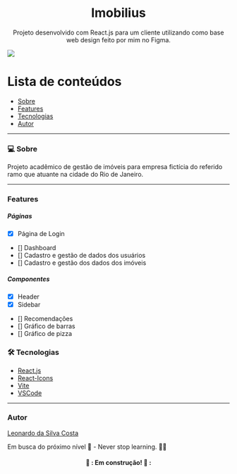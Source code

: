 <h1 align="center">Imobilius</h1>
<p align="center">Projeto desenvolvido com React.js para um cliente utilizando como base web design feito por mim no Figma.</p>
<img src="https://img.shields.io/badge/REACTJS-WORK-blue">

Lista de conteúdos
=================
<!--ts-->
   * [Sobre](#Sobre)
   * [Features](#features)
   * [Tecnologias](#tecnologias)
   * [Autor](#autor)
<!--te-->

---

### 💻 Sobre

Projeto acadêmico de gestão de imóveis para empresa fictícia do referido ramo que atuante na cidade do Rio de Janeiro.

---
### Features

<h5>Páginas</h5>

- [x] Página de Login
- [] Dashboard
- [] Cadastro e gestão de dados dos usuários
- [] Cadastro e gestão dos dados dos imóveis

<h5>Componentes</h5>

- [x] Header
- [x] Sidebar
- [] Recomendações
- [] Gráfico de barras
- [] Gráfico de pizza

### 🛠 Tecnologias

- [React.js](https://pt-br.reactjs.org/)
- [React-Icons](https://react-icons.github.io/react-icons)
- [Vite](https://vitejs.dev/)
- [VSCode](https://code.visualstudio.com/)

---

### Autor
[Leonardo da Silva Costa](https://www.linkedin.com/in/leonardo-da-silva-costa/)

Em busca do próximo nível 🚀 - Never stop learning. 🧑‍🎓

<h4 align="center"> 
	👷 : Em construção! 👷 :
</h4>